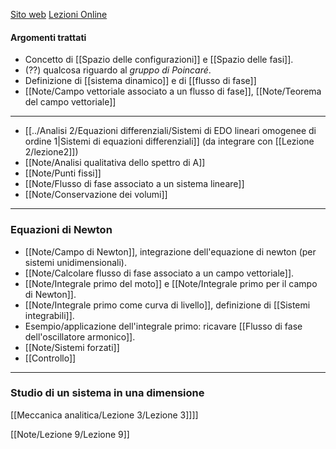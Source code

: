 [Sito web](http://www.physycom.unibo.it/pagina_web_bazzani.html/) [Lezioni Online](https://teams.microsoft.com/l/meetup-join/19%3ameeting_YzA3NTlkOTQtOTBmYS00NDBmLTgzZjAtMmU2M2FlM2MxNGQ2%40thread.v2/0?context=%7b%22Tid%22%3a%22e99647dc-1b08-454a-bf8c-699181b389ab%22%2c%22Oid%22%3a%220c9ce01a-b74a-4be9-a8ef-669e7bdccabc%22%7d)

#### Argomenti trattati
- Concetto di [[Spazio delle configurazioni]] e [[Spazio delle fasi]].
- (??) qualcosa riguardo al _gruppo di Poincaré_.
- Definizione di [[sistema dinamico]] e di [[flusso di fase]]
- [[Note/Campo vettoriale associato a un flusso di fase]], [[Note/Teorema del campo vettoriale]]
---
- [[../Analisi 2/Equazioni differenziali/Sistemi di EDO lineari omogenee di ordine 1|Sistemi di equazioni differenziali]] (da integrare con [[Lezione 2/lezione2]])
- [[Note/Analisi qualitativa dello spettro di A]]
- [[Note/Punti fissi]]
- [[Note/Flusso di fase associato a un sistema lineare]]
- [[Note/Conservazione dei volumi]]
---
### Equazioni di Newton
- [[Note/Campo di Newton]], integrazione dell'equazione di newton (per sistemi unidimensionali).
- [[Note/Calcolare flusso di fase associato a un campo vettoriale]].
- [[Note/Integrale primo del moto]] e [[Note/Integrale primo per il campo di Newton]].
- [[Note/Integrale primo come curva di livello]], definizione di [[Sistemi integrabili]].
- Esempio/applicazione dell'integrale primo: ricavare [[Flusso di fase dell'oscillatore armonico]].
- [[Note/Sistemi forzati]]
- [[Controllo]]
---
### Studio di un sistema in una dimensione

[[Meccanica analitica/Lezione 3/Lezione 3]]]]

[[Note/Lezione 9/Lezione 9]]